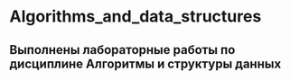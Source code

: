 # Algorithms_and_data_structures
## Выполнены лабораторные работы по дисциплине Алгоритмы и структуры данных

